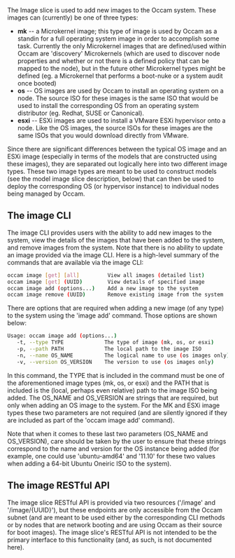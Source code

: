 The Image slice is used to add new images to the Occam system. These images can (currently) be one of three types:

* **mk** -- a Microkernel image; this type of image is used by Occam as a standin for a full operating system image in order to accomplish some task. Currently the only Microkernel images that are defined/used within Occam are 'discovery' Microkernels (which are used to discover node properties and whether or not there is a defined policy that can be mapped to the node), but in the future other Microkernel types might be defined (eg. a Microkernel that performs a boot-nuke or a system audit once booted)
* **os** -- OS images are used by Occam to install an operating system on a node. The source ISO for these images is the same ISO that would be used to install the corresponding OS from an operating system distributor (eg. Redhat, SUSE or Canonical).
* **esxi** -- ESXi images are used to install a VMware ESXi hypervisor onto a node. Like the OS images, the source ISOs for these images are the same ISOs that you would download directly from VMware.

Since there are significant differences between the typical OS image and an ESXi image (especially in terms of the models that are constructed using these images), they are separated out logically here into two different image types. These two image types are meant to be used to construct models (see the model image slice description, below) that can then be used to deploy the corresponding OS (or hypervisor instance) to individual nodes being managed by Occam.

## The image CLI

The image CLI provides users with the ability to add new images to the system, view the details of the images that have been added to the system, and remove images from the system. Note that there is no ability to update an image provided via the image CLI. Here is a high-level summary of the commands that are available via the image CLI:
```bash
occam image [get] [all]         View all images (detailed list)
occam image [get] (UUID)        View details of specified image
occam image add (options...)    Add a new image to the system
occam image remove (UUID)       Remove existing image from the system
```
There are options that are required when adding a new image (of any type) to the system using the 'image add' command. Those options are shown below:
```bash
Usage: occam image add (options...)
   -t, --type TYPE             The type of image (mk, os, or esxi)
   -p, --path PATH             The local path to the image ISO
   -n, --name OS_NAME          The logical name to use (os images only)
   -v, --version OS_VERSION    The version to use (os images only)
```
In this command, the TYPE  that is included in the command must be one of the aforementioned image types (mk, os, or esxi) and the PATH that is included is the (local, perhaps even relative) path to the image ISO being added. The OS_NAME and OS_VERSION are strings that are required, but only when adding an OS image to the system. For the MK and ESXi image types these two parameters are not required (and are silently ignored if they are included as part of the 'occam image add' command).

Note that when it comes to these last two parameters (OS_NAME and OS_VERSION), care should be taken by the user to ensure that these strings correspond to the name and version for the OS instance being added (for example, one could use 'ubuntu-amd64' and '11.10' for these two values when adding a 64-bit Ubuntu Oneiric ISO to the system).

## The image RESTful API

The image slice RESTful API is provided via two resources ('/image' and '/image/{UUID}'), but these endpoints are only accessible from the Occam subnet (and are meant to be used either by the corresponding CLI methods or by nodes that are network booting and are using Occam as their source for boot images). The image slice's RESTful API is not intended to be the primary interface to this functionality (and, as such, is not documented here).
